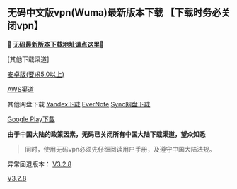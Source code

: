 ## 无码中文版vpn(Wuma)最新版本下载 【下载时务必关闭vpn】
**🔴 [无码最新版本下载地址请点这里](http://t.cn/EPdvrsx)🔴**


[其他下载渠道]

[安卓版(要求5.0以上)](http://176.122.135.123/new/wuma-3.3.4-git.apk) 

[AWS渠道](https://dl0tgz6ee3upo.cloudfront.net/production/app/builds/030/712/275/original/6d961ae39b20a2cdb871da0c4570d9ca/wuma-3.3.4-git.apk)


其他网盘下载
[Yandex下载](https://yadi.sk/d/tkXnuEg4chnsSQ) 
[EverNote](https://www.evernote.com/shard/s633/sh/17fd5af8-d26e-4c78-8f68-23ce9109486b/f5a5f18264046566d4a4a2f17b00aee2) 
[Sync网盘下载](https://ln.sync.com/dl/9c3f10be0/7ihrejim-xtwzcczk-udqw-cxxrnxji) 

[Google Play下载](https://play.google.com/store/apps/details?id=com.muma.pn) 

**由于中国大陆的政策因素，无码已关闭所有中国大陆下载渠道，望众知悉**
> 同时，使用无码vpn必须先仔细阅读用户手册，及遵守中国大陆法规。




异常回退版本：
[V3.2.8](http://t.cn/Rs4voj2)

[V3.2.8](https://dl0tgz6ee3upo.cloudfront.net/production/app/builds/029/916/046/original/e3ce000a8e429b6081f5f57fa9e645fe/Wuma-git-3.2.8.apk)
